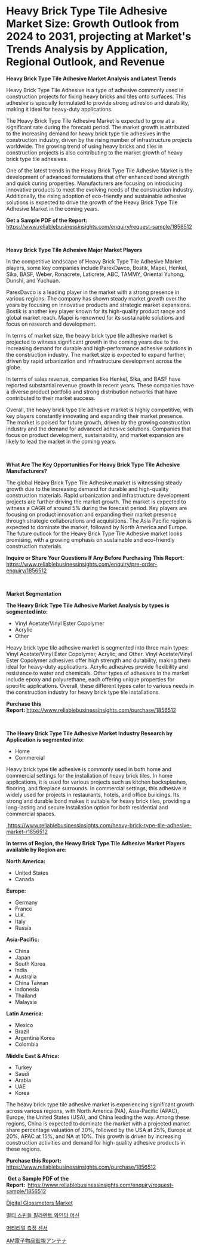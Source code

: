 <p><h1>Heavy Brick Type Tile Adhesive Market Size: Growth Outlook from 2024 to 2031, projecting at Market's Trends Analysis by Application, Regional Outlook, and Revenue</h1></p><p><strong>Heavy Brick Type Tile Adhesive Market Analysis and Latest Trends</strong></p>
<p><p>Heavy Brick Type Tile Adhesive is a type of adhesive commonly used in construction projects for fixing heavy bricks and tiles onto surfaces. This adhesive is specially formulated to provide strong adhesion and durability, making it ideal for heavy-duty applications.</p><p>The Heavy Brick Type Tile Adhesive Market is expected to grow at a significant rate during the forecast period. The market growth is attributed to the increasing demand for heavy brick type tile adhesives in the construction industry, driven by the rising number of infrastructure projects worldwide. The growing trend of using heavy bricks and tiles in construction projects is also contributing to the market growth of heavy brick type tile adhesives.</p><p>One of the latest trends in the Heavy Brick Type Tile Adhesive Market is the development of advanced formulations that offer enhanced bond strength and quick curing properties. Manufacturers are focusing on introducing innovative products to meet the evolving needs of the construction industry. Additionally, the rising adoption of eco-friendly and sustainable adhesive solutions is expected to drive the growth of the Heavy Brick Type Tile Adhesive Market in the coming years.</p></p>
<p><strong>Get a Sample PDF of the Report:&nbsp;</strong> <a href="https://www.reliablebusinessinsights.com/enquiry/request-sample/1856512">https://www.reliablebusinessinsights.com/enquiry/request-sample/1856512</a></p>
<p>&nbsp;</p>
<p><strong>Heavy Brick Type Tile Adhesive Major Market Players</strong></p>
<p><p>In the competitive landscape of Heavy Brick Type Tile Adhesive Market players, some key companies include ParexDavco, Bostik, Mapei, Henkel, Sika, BASF, Weber, Ronacrete, Laticrete, ABC, TAMMY, Oriental Yuhong, Dunshi, and Yuchuan. </p><p>ParexDavco is a leading player in the market with a strong presence in various regions. The company has shown steady market growth over the years by focusing on innovative products and strategic market expansions. Bostik is another key player known for its high-quality product range and global market reach. Mapei is renowned for its sustainable solutions and focus on research and development. </p><p>In terms of market size, the heavy brick type tile adhesive market is projected to witness significant growth in the coming years due to the increasing demand for durable and high-performance adhesive solutions in the construction industry. The market size is expected to expand further, driven by rapid urbanization and infrastructure development across the globe.</p><p>In terms of sales revenue, companies like Henkel, Sika, and BASF have reported substantial revenue growth in recent years. These companies have a diverse product portfolio and strong distribution networks that have contributed to their market success. </p><p>Overall, the heavy brick type tile adhesive market is highly competitive, with key players constantly innovating and expanding their market presence. The market is poised for future growth, driven by the growing construction industry and the demand for advanced adhesive solutions. Companies that focus on product development, sustainability, and market expansion are likely to lead the market in the coming years.</p></p>
<p>&nbsp;</p>
<p><strong>What Are The Key Opportunities For Heavy Brick Type Tile Adhesive Manufacturers?</strong></p>
<p><p>The global Heavy Brick Type Tile Adhesive market is witnessing steady growth due to the increasing demand for durable and high-quality construction materials. Rapid urbanization and infrastructure development projects are further driving the market growth. The market is expected to witness a CAGR of around 5% during the forecast period. Key players are focusing on product innovation and expanding their market presence through strategic collaborations and acquisitions. The Asia Pacific region is expected to dominate the market, followed by North America and Europe. The future outlook for the Heavy Brick Type Tile Adhesive market looks promising, with a growing emphasis on sustainable and eco-friendly construction materials.</p></p>
<p><strong>Inquire or Share Your Questions If Any Before Purchasing This Report:</strong> <a href="https://www.reliablebusinessinsights.com/enquiry/pre-order-enquiry/1856512">https://www.reliablebusinessinsights.com/enquiry/pre-order-enquiry/1856512</a></p>
<p>&nbsp;</p>
<p><strong>Market Segmentation</strong></p>
<p><strong>The Heavy Brick Type Tile Adhesive Market Analysis by types is segmented into:</strong></p>
<p><ul><li>Vinyl Acetate/Vinyl Ester Copolymer</li><li>Acrylic</li><li>Other</li></ul></p>
<p><p>Heavy brick type tile adhesive market is segmented into three main types: Vinyl Acetate/Vinyl Ester Copolymer, Acrylic, and Other. Vinyl Acetate/Vinyl Ester Copolymer adhesives offer high strength and durability, making them ideal for heavy-duty applications. Acrylic adhesives provide flexibility and resistance to water and chemicals. Other types of adhesives in the market include epoxy and polyurethane, each offering unique properties for specific applications. Overall, these different types cater to various needs in the construction industry for heavy brick type tile installations.</p></p>
<p><strong>Purchase this Report:&nbsp;</strong><a href="https://www.reliablebusinessinsights.com/purchase/1856512">https://www.reliablebusinessinsights.com/purchase/1856512</a></p>
<p>&nbsp;</p>
<p><strong>The Heavy Brick Type Tile Adhesive Market Industry Research by Application is segmented into:</strong></p>
<p><ul><li>Home</li><li>Commercial</li></ul></p>
<p><p>Heavy brick type tile adhesive is commonly used in both home and commercial settings for the installation of heavy brick tiles. In home applications, it is used for various projects such as kitchen backsplashes, flooring, and fireplace surrounds. In commercial settings, this adhesive is widely used for projects in restaurants, hotels, and office buildings. Its strong and durable bond makes it suitable for heavy brick tiles, providing a long-lasting and secure installation option for both residential and commercial spaces.</p></p>
<p><a href="https://www.reliablebusinessinsights.com/heavy-brick-type-tile-adhesive-market-r1856512">&nbsp;https://www.reliablebusinessinsights.com/heavy-brick-type-tile-adhesive-market-r1856512</a></p>
<p><strong>In terms of Region, the Heavy Brick Type Tile Adhesive Market Players available by Region are:</strong></p>
<p>
    <p> <strong> North America: </strong>
        <ul>
            <li>United States</li>
            <li>Canada</li>
        </ul>
        </p> 
    <p> <strong> Europe: </strong>
        <ul>
            <li>Germany</li>
            <li>France</li>
            <li>U.K.</li>
            <li>Italy</li>
            <li>Russia</li>
        </ul>
        </p> 
    <p> <strong> Asia-Pacific: </strong>
        <ul>
            <li>China</li>
            <li>Japan</li>
            <li>South Korea</li>
            <li>India</li>
            <li>Australia</li>
            <li>China Taiwan</li>
            <li>Indonesia</li>
            <li>Thailand</li>
            <li>Malaysia</li>
        </ul>
        </p> 
    <p> <strong> Latin America: </strong>
        <ul>
            <li>Mexico</li>
            <li>Brazil</li>
            <li>Argentina Korea</li>
            <li>Colombia</li>
        </ul>
        </p> 
    <p> <strong> Middle East & Africa: </strong>
        <ul>
            <li>Turkey</li>
            <li>Saudi</li>
            <li>Arabia</li>
            <li>UAE</li>
            <li>Korea</li>
        </ul>
    </p>
    </p>
<p><p>The heavy brick type tile adhesive market is experiencing significant growth across various regions, with North America (NA), Asia-Pacific (APAC), Europe, the United States (USA), and China leading the way. Among these regions, China is expected to dominate the market with a projected market share percentage valuation of 30%, followed by the USA at 25%, Europe at 20%, APAC at 15%, and NA at 10%. This growth is driven by increasing construction activities and demand for high-quality adhesive products in these regions.</p></p>
<p><strong>Purchase this Report: </strong><a href="https://www.reliablebusinessinsights.com/purchase/1856512">https://www.reliablebusinessinsights.com/purchase/1856512</a></p>
<p>&nbsp;<strong>Get a Sample PDF of the Report:&nbsp;&nbsp;</strong><a href="https://www.reliablebusinessinsights.com/enquiry/request-sample/1856512">https://www.reliablebusinessinsights.com/enquiry/request-sample/1856512</a></p>
<p><strong></strong></p>
<p><p><a href="https://github.com/AdrianaPaucek2023/Market-Research-Report-List-1/blob/main/digital-glossmeters-market.md">Digital Glossmeters Market</a></p><p><a href="https://medium.com/@emmettsaynford43546/%EB%8B%A4%EC%A4%91-%EC%8A%A4%ED%95%80%EB%93%A4-%ED%95%84%EB%9D%BC%EB%A9%98%ED%8A%B8-%EC%99%80%EC%9D%B8%EB%94%A9-%EA%B8%B0%EA%B3%84-%EC%8B%9C%EC%9E%A5-%EC%A0%84%EB%A7%9D-%EC%82%B0%EC%97%85-%EA%B0%9C%EC%9A%94-%EB%B0%8F-%EC%98%88%EC%B8%A1-2024%EB%85%84%EB%B6%80%ED%84%B0-2031%EB%85%84-a77b304f022f">멀티 스핀들 필라멘트 와인딩 머신</a></p><p><a href="https://github.com/trmesnao7959541/Market-Research-Report-List-2/blob/main/4340755111705.md">머티리얼 측정 센서</a></p><p><a href="https://github.com/LizaHeller2023/Market-Research-Report-List-1/blob/main/4989509124321.md">AM電子物品監視アンテナ</a></p></p>
